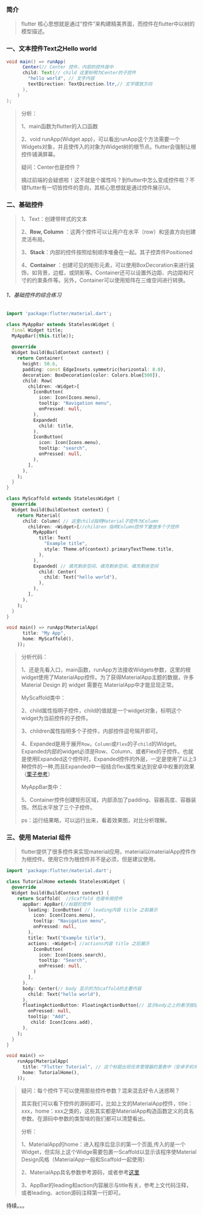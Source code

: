 ### 简介

> flutter 核心思想就是通过“控件”来构建精美界面，而控件在flutter中以树的模型描述。



### 一、文本控件Text之Hello world

```java
void main() => runApp(
      Center(// Center 控件，内部的控件居中
      child: Text(// child 这里标明为Center的子控件
        "hello world", // 文字内容
        textDirection: TextDirection.ltr,// 文字摆放方向
      ),
    )
);
```

> 分析：
>
> 1、main函数为flutter的入口函数
>
> 2、void runApp(Widget app)，可以看出runApp这个方法需要一个Widgets对象，并且使传入的对象为Widget树的根节点。flutter会强制让根控件铺满屏幕。
>
> 疑问：Center也是控件？
>
> 搞过前端的会疑惑啦！这不就是个属性吗？到flutter中怎么变成控件啦？不错flutter有一切皆控件的意向，其核心思想就是通过控件展示UI。
>
> 

### 二、基础控件

> 1、Text：创建带样式的文本
>
> 2、**Row, Column** ：这两个控件可以让用户在水平（row）和竖直方向创建灵活布局。
>
> 3、**Stack**：内部的控件按照绘制顺序堆叠在一起。其子控弄件Positioned
>
> 4、**Container** ：创建可见的矩形元素，可以使用BoxDecoration来进行装饰，如背景，边框，或阴影等。Container还可以设置外边距、内边距和尺寸的约束条件等。另外，Container可以使用矩阵在三维空间进行转换。

###### 1、基础控件的综合练习

```dart
import 'package:flutter/material.dart';

class MyAppBar extends StatelessWidget {
  final Widget title;
  MyAppBar({this.title});
    
  @override
  Widget build(BuildContext context) {
    return Container(
      height: 50.6,
      padding: const EdgeInsets.symmetric(horizontal: 8.0),
      decoration: BoxDecoration(color: Colors.blue[500]),
      child: Row(
        children: <Widget>[
          IconButton(
            icon: Icon(Icons.menu),
            tooltip: "Navigation menu",
            onPressed: null,
          ),
          Expanded(
            child: title,
          ),
          IconButton(
            icon: Icon(Icons.menu),
            tooltip: "search",
            onPressed: null,
          ),
        ],
      ),
    );
  }
}

class MyScaffold extends StatelessWidget {
  @override
  Widget build(BuildContext context) {
    return Material(
      child: Column( // 这里child指明Material子控件为Column
        children: <Widget>[//children 指明Column控件下要放多个子控件
          MyAppBar(
            title: Text(
              "Example title",
              style: Theme.of(context).primaryTextTheme.title,
            ),
          ),
          Expanded( // 填充剩余空间、填充剩余空间、填充剩余空间
            child: Center(
              child: Text("hello world"),
            ),
          ),
        ],
      ),
    );
  }
}

void main() => runApp(MaterialApp( 
      title: "My App",
      home: MyScaffold(),
    ));

```

> 分析代码：
>
> 1、还是先看入口，main函数，runApp方法接收Widgets参数，这里的根widget使用了MaterialApp控件。为了获得MaterialApp主题的数据，许多 Material Design 的 widget 需要在 MaterialApp中才能显现正常。
>
> MyScaffold类中：
>
> 2、child属性指明子控件，child的值就是一个widget对象，标明这个widget为当前控件的子控件。
>
> 3、children属性指明多个子控件，内部控件逗号隔开即可。
>
> 4、Expanded是用于展开`Row`，`Column`或`Flex`的子`child`的Widget。Expanded内部的widget必须是Row、Column、或者Flex的子控件。也就是使用Expanded这个控件时，Expanded控件的外层，一定是使用了以上3种控件的一种,而且Expanded中一般结合flex属性来达到安卓中权重的效果（[栗子参考](https://juejin.im/post/5ccef90d6fb9a03217283221)）
>
> MyAppBar类中：
>
> 5、Container控件创建矩形区域，内部添加了padding、容器高度、容器装饰。然后水平放了三个子控件。
>
> ps：运行结果略，可以运行出来，看着效果图，对比分析理解。



### 三、使用 Material 组件

> flutter提供了很多控件来实现material应用，material以materialApp控件作为根控件。使用它作为根控件并不是必须，但是建议使用。

```dart
import 'package:flutter/material.dart';

class TutorialHome extends StatelessWidget {
  @override
  Widget build(BuildContext context) {
    return Scaffold(  //Scaffold 也是布局控件
      appBar: AppBar(//标题栏控件
        leading: IconButton( // leading内容 title 之前展示
          icon: Icon(Icons.menu),
          tooltip: "Navigation menu",
          onPressed: null,
        ),
        title: Text("Example title"),
        actions: <Widget>[ //actions内容 title 之后展示
          IconButton(
            icon: Icon(Icons.search),
            tooltip: "Search",
            onPressed: null,
          )
        ],
      ),
      body: Center(// body 显示的为Scaffold的主要内容
        child: Text("hello world"),
      ),
      floatingActionButton: FloatingActionButton(// 显示body之上的悬浮按钮 ，展示在右下角
        onPressed: null,
        tooltip: "Add",
         child: Icon(Icons.add),
      ),
    );
  }
}

void main() =>
    runApp(MaterialApp(
      title: "Flutter Tutorial", // 这个标题出现任务管理器的里表中（安卓手机中）
      home: TutorialHome(),
    ));

```

> 疑问：每个控件下可以使用那些控件参数？混来混去好令人迷惑啊？
>
> 其实我们可以看下控件的源码即可，比如上文的MaterialApp控件，title：xxx，home：xxx之类的，这些其实都是MaterialApp构造函数定义的具名参数。在源码中参数的类型啥的我们都可以清楚看出。
>
> 分析：
>
> 1、MaterialApp的home：进入程序后显示的第一个页面,传入的是一个Widget，但实际上这个Widge需要包裹一Scaffold以显示该程序使Material Design风格（MaterialApp一般和Scaffold一起使用）
>
> 2、MaterialApp具名参数参考源码，或者参考[这里](https://juejin.im/post/5d91b299e51d4577f7061956)
>
> 3、AppBar的leading和action内容展示与title有关，参考上文代码注释，或者leading、action源码注释第一行即可。

待续。。。